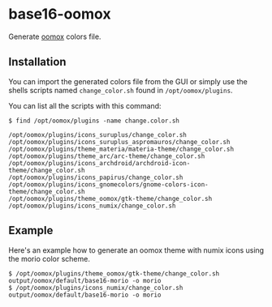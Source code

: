 # base16-oomox

Generate [oomox](https://github.com/themix-project/oomox) colors file.

## Installation

You can import the generated colors file from the GUI or simply use the shells scripts named `change_color.sh` found in `/opt/oomox/plugins`.

You can list all the scripts with this command:
```shell
$ find /opt/oomox/plugins -name change.color.sh
```

```
/opt/oomox/plugins/icons_suruplus/change_color.sh
/opt/oomox/plugins/icons_suruplus_aspromauros/change_color.sh
/opt/oomox/plugins/theme_materia/materia-theme/change_color.sh
/opt/oomox/plugins/theme_arc/arc-theme/change_color.sh
/opt/oomox/plugins/icons_archdroid/archdroid-icon-theme/change_color.sh
/opt/oomox/plugins/icons_papirus/change_color.sh
/opt/oomox/plugins/icons_gnomecolors/gnome-colors-icon-theme/change_color.sh
/opt/oomox/plugins/theme_oomox/gtk-theme/change_color.sh
/opt/oomox/plugins/icons_numix/change_color.sh
```

## Example

Here's an example how to generate an oomox theme with numix icons using the morio color scheme.

```
$ /opt/oomox/plugins/theme_oomox/gtk-theme/change_color.sh output/oomox/default/base16-morio -o morio
$ /opt/oomox/plugins/icons_numix/change_color.sh output/oomox/default/base16-morio -o morio
```
